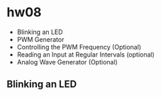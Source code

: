 # hw08
- Blinking an LED
- PWM Generator
- Controlling the PWM Frequency (Optional)
- Reading an Input at Regular Intervals (optional)
- Analog Wave Generator (Optional)

## Blinking an LED
